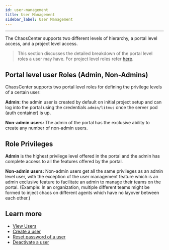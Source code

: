 ```yaml
---
id: user-management
title: User Management
sidebar_label: User Management
---
```


---

The ChaosCenter supports two different levels of hierarchy, a portal level access, and a project level access.

> This section discusses the detailed breakdown of the portal level roles a user may have. For project level roles refer [here](teaming.md).

## Portal level user Roles (Admin, Non-Admins)

ChaosCenter supports two portal level roles for defining the privilege levels of a certain user:

**Admin:** the admin user is created by default on initial project setup and can log into the portal using the credentials `admin/litmus` once the server pod (auth container) is up.

**Non-admin users:** The admin of the portal has the exclusive ability to create any number of non-admin users.

## Role Privileges

**Admin** is the highest privilege level offered in the portal and the admin has complete access to all the features offered by the portal.

**Non-admin users:** Non-admin users get all the same privileges as an admin level user, with the exception of the user management feature which is an admin exclusive feature to facilitate an admin to manage their teams on the portal. (Example: In an organization, multiple different teams might be formed to inject chaos on different agents which have no layover between each other.)

## Learn more

- [View Users](../user-guides/view-user.md)
- [Create a user](../user-guides/create-user.md)
- [Reset password of a user](../user-guides/reset-password.md)
- [Deactivate a user](../user-guides/deactivate-user.md)
